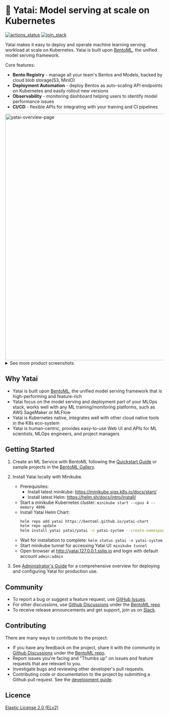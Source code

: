 # 🦄️ Yatai: Model serving at scale on Kubernetes

[![actions_status](https://github.com/bentoml/yatai/workflows/CICD/badge.svg)](https://github.com/bentoml/yatai/actions)
[![join_slack](https://badgen.net/badge/Join/BentoML%20Slack/cyan?icon=slack)](https://join.slack.com/t/bentoml/shared_invite/enQtNjcyMTY3MjE4NTgzLTU3ZDc1MWM5MzQxMWQxMzJiNTc1MTJmMzYzMTYwMjQ0OGEwNDFmZDkzYWQxNzgxYWNhNjAxZjk4MzI4OGY1Yjg)

Yatai makes it easy to deploy and operate machine learning serving workload at scale on Kubernetes.
Yatai is built upon [BentoML](https://github.com/bentoml), the unified model serving framework.

Core features:

* **Bento Registry** - manage all your team's Bentos and Models, backed by cloud blob storage(S3, MinIO)
* **Deployment Automation** - deploy Bentos as auto-scaling API endpoints on Kubernetes and easily rollout new versions
* **Observability** - monitoring dashboard helping users to identify model performance issues
* **CI/CD** - flexible APIs for integrating with your training and CI pipelines


<img width="785" alt="yatai-overview-page" src="https://user-images.githubusercontent.com/489344/151455964-4fe30eb7-f000-43cc-8a5f-807ee450b8b6.png">

<details>
  <summary>See more product screenshots</summary>
  <img width="785" alt="yatai-deployment-creation" src="https://user-images.githubusercontent.com/489344/151456002-d4e9f84d-8a71-4bf9-bde7-f94a74abbf3f.png">
  <img width="785" alt="yatai-bento-repos" src="https://user-images.githubusercontent.com/489344/151456379-da255519-274d-41de-a1b9-a347be279230.png">
  <img width="785" alt="yatai-model-detail" src="https://user-images.githubusercontent.com/489344/151456021-360a6d6e-acb8-494b-9f6b-868ef9d13bce.png">
  <img width="785" alt="yatai-cluster-components" src="https://user-images.githubusercontent.com/489344/151456017-abf0c77a-ba8a-43e5-8949-901ef4a8074a.png">
  <img width="785" alt="yatai-deployment-details" src="https://user-images.githubusercontent.com/489344/151456024-151c275d-b33e-480e-be34-dadab5b01915.png">
  <img width="785" alt="yatai-activities" src="https://user-images.githubusercontent.com/489344/151456011-69c283bc-7382-4b30-bfbf-2686e2abdc0f.png">
</details>



## Why Yatai

* Yatai is built upon [BentoML](https://github.com/bentoml/BentoML), the unified model serving framework that is high-performing and feature-rich
* Yatai focus on the model serving and deployment part of your MLOps stack, works well with any ML training/monitoring platforms, such as AWS SageMaker or MLFlow
* Yatai is Kubernetes native, integrates well with other cloud native tools in the K8s eco-system
* Yatai is human-centric, provides easy-to-use Web UI and APIs for ML scientists, MLOps engineers, and project managers


## Getting Started

1. Create an ML Service with BentoML following the [Quickstart Guide](https://docs.bentoml.org/en/latest/quickstart.html) or sample projects in the [BentoML Gallery](https://github.com/bentoml/gallery).

2. Install Yatai locally with Minikube.
   * Prerequisites:
     * Install latest minikube: https://minikube.sigs.k8s.io/docs/start/
     * Install latest Helm: https://helm.sh/docs/intro/install/
   * Start a minikube Kubernetes cluster: `minikube start --cpus 4 --memory 4096`
   * Install Yatai Helm Chart:
     ```bash
     helm repo add yatai https://bentoml.github.io/yatai-chart
     helm repo update
     helm install yatai yatai/yatai -n yatai-system --create-namespace
     ```
   * Wait for installation to complete: `helm status yatai -n yatai-system`
   * Start minikube tunnel for accessing Yatai UI: `minikube tunnel`
   * Open browser at http://yatai.127.0.0.1.sslip.io and login with default account `admin:admin`

3. See [Administrator's Guide](https://github.com/bentoml/yatai/blob/main/docs/admin-guide.md) for a comprehensive overview for deploying and configuring Yatai for production use.


## Community

- To report a bug or suggest a feature request, use [GitHub Issues](https://github.com/bentoml/yatai/issues/new/choose).
- For other discussions, use [Github Discussions](https://github.com/bentoml/BentoML/discussions) under the [BentoML repo](https://github.com/bentoml/BentoML/)
- To receive release announcements and get support, join us on [Slack](https://join.slack.com/t/bentoml/shared_invite/enQtNjcyMTY3MjE4NTgzLTU3ZDc1MWM5MzQxMWQxMzJiNTc1MTJmMzYzMTYwMjQ0OGEwNDFmZDkzYWQxNzgxYWNhNjAxZjk4MzI4OGY1Yjg).


## Contributing

There are many ways to contribute to the project:

- If you have any feedback on the project, share it with the community in [Github Discussions](https://github.com/bentoml/BentoML/discussions) under the [BentoML repo](https://github.com/bentoml/BentoML/).
- Report issues you're facing and "Thumbs up" on issues and feature requests that are relevant to you.
- Investigate bugs and reviewing other developer's pull requests.
- Contributing code or documentation to the project by submitting a Github pull request. See the [development guide](https://github.com/bentoml/yatai/blob/main/DEVELOPMENT.md).


## Licence

[Elastic License 2.0 (ELv2)](https://github.com/bentoml/yatai/blob/main/LICENSE.md)
